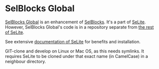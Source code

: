 SelBlocks Global
=========

[SelBlocks Global](https://selite.github.io/SelBlocksGlobal) is an enhancement of [SelBlocks](https://github.com/refactoror/SelBlocks/). It's a part of [SeLite](https://selite.github.io/). However, SelBlocks Global's code is in a repository separate from [the rest of SeLite](https://github.com/SeLite/SeLite).

See extensive [documentation of SeLite](http://selite.github.io/) for benefits and installation.

GIT-clone and develop on Linux or Mac OS, as this needs symlinks. It requires SeLite to be cloned under that exact name (in CamelCase) in a neighbour directory.
